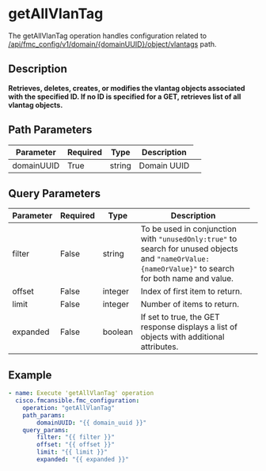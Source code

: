 # getAllVlanTag

The getAllVlanTag operation handles configuration related to [/api/fmc_config/v1/domain/{domainUUID}/object/vlantags](/paths//api/fmc_config/v1/domain/{domain_uuid}/object/vlantags.md) path.&nbsp;
## Description
**Retrieves, deletes, creates, or modifies the vlantag objects associated with the specified ID. If no ID is specified for a GET, retrieves list of all vlantag objects.**

## Path Parameters
| Parameter | Required | Type | Description |
| --------- | -------- | ---- | ----------- |
| domainUUID | True | string <td colspan=3> Domain UUID |

## Query Parameters
| Parameter | Required | Type | Description |
| --------- | -------- | ---- | ----------- |
| filter | False | string <td colspan=3> To be used in conjunction with <code>"unusedOnly:true"</code> to search for unused objects and <code>"nameOrValue:{nameOrValue}"</code> to search for both name and value. |
| offset | False | integer <td colspan=3> Index of first item to return. |
| limit | False | integer <td colspan=3> Number of items to return. |
| expanded | False | boolean <td colspan=3> If set to true, the GET response displays a list of objects with additional attributes. |

## Example
```yaml
- name: Execute 'getAllVlanTag' operation
  cisco.fmcansible.fmc_configuration:
    operation: "getAllVlanTag"
    path_params:
        domainUUID: "{{ domain_uuid }}"
    query_params:
        filter: "{{ filter }}"
        offset: "{{ offset }}"
        limit: "{{ limit }}"
        expanded: "{{ expanded }}"

```